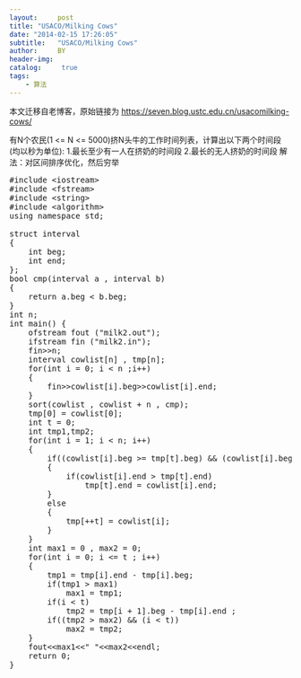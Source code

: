 ```yaml
---
layout:     post
title: "USACO/Milking Cows"
date: "2014-02-15 17:26:05"
subtitle:   "USACO/Milking Cows"
author:     BY
header-img:
catalog: 	 true
tags:
    - 算法
---
```


本文迁移自老博客，原始链接为 <https://seven.blog.ustc.edu.cn/usacomilking-cows/>

有N个农民(1 <= N <= 5000)挤N头牛的工作时间列表，计算出以下两个时间段(均以秒为单位): 
1.最长至少有一人在挤奶的时间段 
2.最长的无人挤奶的时间段 
解法：对区间排序优化，然后穷举
<pre class = "brush:[cpp]">
#include &lt;iostream&gt;
#include &lt;fstream&gt;
#include &lt;string&gt;
#include &lt;algorithm&gt;
using namespace std;

struct interval
{
    int beg;
    int end;
};
bool cmp(interval a , interval b)
{
    return a.beg < b.beg;
}
int n;
int main() {
    ofstream fout ("milk2.out");
    ifstream fin ("milk2.in");
    fin&gt;&gt;n;
    interval cowlist[n] , tmp[n];
    for(int i = 0; i < n ;i++)
    {
        fin&gt;&gt;cowlist[i].beg&gt;&gt;cowlist[i].end;
    }
    sort(cowlist , cowlist + n , cmp);
    tmp[0] = cowlist[0];
    int t = 0;
    int tmp1,tmp2;
    for(int i = 1; i < n; i++)
    {
        if((cowlist[i].beg >= tmp[t].beg) && (cowlist[i].beg <= tmp[t].end))
        {
            if(cowlist[i].end > tmp[t].end)
                tmp[t].end = cowlist[i].end;
        }
        else
        {
            tmp[++t] = cowlist[i];
        }
    }
    int max1 = 0 , max2 = 0;
    for(int i = 0; i <= t ; i++)
    {
        tmp1 = tmp[i].end - tmp[i].beg;
        if(tmp1 > max1)
            max1 = tmp1;
        if(i < t)
            tmp2 = tmp[i + 1].beg - tmp[i].end ;
        if((tmp2 > max2) && (i < t))
            max2 = tmp2;
    }
    fout&lt;&lt;max1&lt;&lt;" "&lt;&lt;max2&lt;&lt;endl;
    return 0;
}
</pre>

